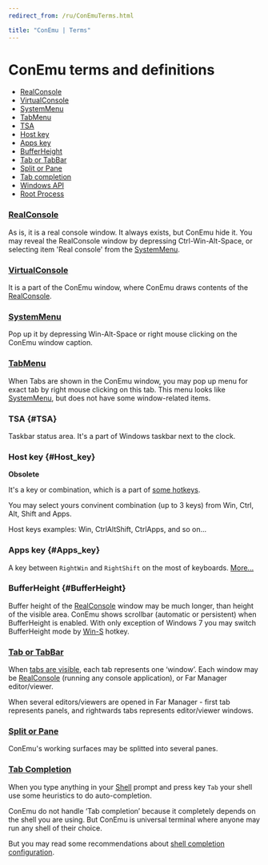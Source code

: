 ```yaml
---
redirect_from: /ru/ConEmuTerms.html

title: "ConEmu | Terms"
---
```


# ConEmu terms and definitions

* [RealConsole](#RealConsole)
* [VirtualConsole](#VirtualConsole)
* [SystemMenu](#SystemMenu)
* [TabMenu](#TabMenu)
* [TSA](#TSA)
* [Host key](#Host_key)
* [Apps key](#Apps_key)
* [BufferHeight](#BufferHeight)
* [Tab or TabBar](#Tab)
* [Split or Pane](#Pane)
* [Tab completion](#TabCompletion)
* [Windows API](WinApi.html)
* [Root Process](RootProcess.html)



<h3 id="RealConsole"><a href="RealConsole.html">RealConsole</a></h3>

As is, it is a real console window. It always exists, but ConEmu hide it.
You may reveal the RealConsole window by depressing Ctrl-Win-Alt-Space,
or selecting item 'Real console' from the [SystemMenu](SystemMenu.html).



<h3 id="VirtualConsole"><a href="VirtualConsole.html">VirtualConsole</a></h3>

It is a part of the ConEmu window, where ConEmu draws
contents of the [RealConsole](ConEmuTerms.html#RealConsole).



<h3 id="SystemMenu"><a href="SystemMenu.html">SystemMenu</a></h3>

Pop up it by depressing Win-Alt-Space or right mouse clicking on the ConEmu window caption.



<h3 id="TabMenu"><a href="TabMenu.html">TabMenu</a></h3>

When Tabs are shown in the ConEmu window, you may pop up menu
for exact tab by right mouse clicking on this tab.
This menu looks like [SystemMenu](SystemMenu.html),
but does not have some window-related items.



### TSA   {#TSA}

Taskbar status area. It's a part of Windows taskbar next to the clock.


### Host key   {#Host_key}

**Obsolete**

It's a key or combination, which is a part of [some hotkeys](KeyboardShortcuts.html#Configurable_hotkeys).

You may select yours convinent combination (up to 3 keys) from Win, Ctrl, Alt, Shift and Apps.

Host keys examples: Win, CtrlAltShift, CtrlApps, and so on...


### Apps key   {#Apps_key}

A key between `RightWin` and `RightShift` on the most of keyboards.
[More...](AppsKey.html)



### BufferHeight   {#BufferHeight}

Buffer height of the [RealConsole](ConEmuTerms.html#RealConsole) window may be much longer,
than height of the visible area. ConEmu shows scrollbar (automatic or persistent)
when BufferHeight is enabled. With only exception of Windows 7 you may switch BufferHeight mode
by [Win-S](KeyboardShortcuts.html#Configurable_hotkeys) hotkey.



<h3 id="Tab"><a href="TabBar.html">Tab or TabBar</a></h3>

When [tabs are visible](Settings.html#Tabs), each tab represents one ‘window’.
Each window may be [RealConsole](ConEmuTerms.html#RealConsole) (running any console application),
or Far Manager editor/viewer.

When several editors/viewers are opened in Far Manager - first tab represents panels,
and rightwards tabs represents editor/viewer windows.



<h3 id="Pane"><a href="SplitScreen.html">Split or Pane</a></h3>

ConEmu's working surfaces may be splitted into several panes.



<h3 id="TabCompletion"><a href="TabCompletion.html">Tab Completion</a></h3>

When you type anything in your [Shell](TerminalVsShell.html) prompt
and press key `Tab` your shell use some heuristics to do auto-completion.

ConEmu do not handle ‘Tab completion’ because it completely depends
on the shell you are using. But ConEmu is universal terminal where anyone
may run any shell of their choice.

But you may read some recommendations about
[shell completion configuration](TabCompletion.html).
